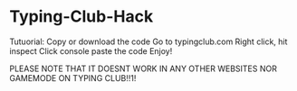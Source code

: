 # Typing-Club-Hack
Tutuorial:
Copy or download the code
Go to typingclub.com
Right click, hit inspect 
Click console
paste the code 
Enjoy!

PLEASE NOTE THAT IT DOESNT WORK IN ANY OTHER WEBSITES NOR GAMEMODE ON TYPING CLUB!!1!
